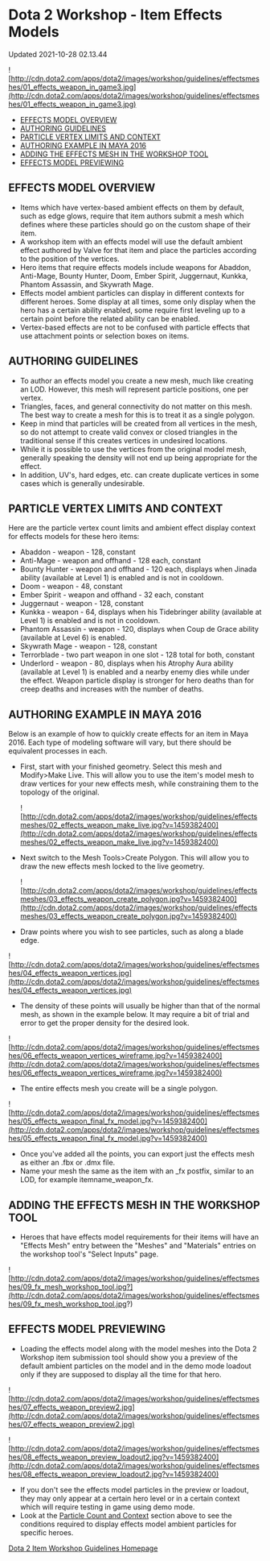 # Dota 2 Workshop - Item Effects Models
Updated 2021-10-28 02.13.44

![http://cdn.dota2.com/apps/dota2/images/workshop/guidelines/effectsmeshes/01_effects_weapon_in_game3.jpg](http://cdn.dota2.com/apps/dota2/images/workshop/guidelines/effectsmeshes/01_effects_weapon_in_game3.jpg)  
  

* [EFFECTS MODEL OVERVIEW](#definition)
* [AUTHORING GUIDELINES](#overview)
* [PARTICLE VERTEX LIMITS AND CONTEXT](#particlecounts)
* [AUTHORING EXAMPLE IN MAYA 2016](#example)
* [ADDING THE EFFECTS MESH IN THE WORKSHOP TOOL](#toolmesh)
* [EFFECTS MODEL PREVIEWING](#previewing)

  
  
[](id=definition)  
  
##  EFFECTS MODEL OVERVIEW 

* Items which have vertex-based ambient effects on them by default, such as edge glows, require that item authors submit a mesh which defines where these particles should go on the custom shape of their item.
* A workshop item with an effects model will use the default ambient effect authored by Valve for that item and place the particles according to the position of the vertices.
* Hero items that require effects models include weapons for Abaddon, Anti-Mage, Bounty Hunter, Doom, Ember Spirit, Juggernaut, Kunkka, Phantom Assassin, and Skywrath Mage.
* Effects model ambient particles can display in different contexts for different heroes. Some display at all times, some only display when the hero has a certain ability enabled, some require first leveling up to a certain point before the related ability can be enabled.
* Vertex-based effects are not to be confused with particle effects that use attachment points or selection boxes on items.

  
  
[](id=overview)  
  
## AUTHORING GUIDELINES

* To author an effects model you create a new mesh, much like creating an LOD. However, this mesh will represent particle positions, one per vertex.
* Triangles, faces, and general connectivity do not matter on this mesh. The best way to create a mesh for this is to treat it as a single polygon.
* Keep in mind that particles will be created from all vertices in the mesh, so do not attempt to create valid convex or closed triangles in the traditional sense if this creates vertices in undesired locations.
* While it is possible to use the vertices from the original model mesh, generally speaking the density will not end up being appropriate for the effect.
* In addition, UV's, hard edges, etc. can create duplicate vertices in some cases which is generally undesirable.

  
  
[](id=particlecounts)  
  
## PARTICLE VERTEX LIMITS AND CONTEXT
Here are the particle vertex count limits and ambient effect display context for effects models for these hero items:  
  

* Abaddon - weapon - 128, constant
* Anti-Mage - weapon and offhand - 128 each, constant
* Bounty Hunter - weapon and offhand - 120 each, displays when Jinada ability (available at Level 1) is enabled and is not in cooldown.
* Doom - weapon - 48, constant
* Ember Spirit - weapon and offhand - 32 each, constant
* Juggernaut - weapon - 128, constant
* Kunkka - weapon - 64, displays when his Tidebringer ability (available at Level 1) is enabled and is not in cooldown.
* Phantom Assassin - weapon - 120, displays when Coup de Grace ability (available at Level 6) is enabled.
* Skywrath Mage - weapon - 128, constant
* Terrorblade - two part weapon in one slot - 128 total for both, constant
* Underlord - weapon - 80, displays when his Atrophy Aura ability (available at Level 1) is enabled and a nearby enemy dies while under the effect. Weapon particle display is stronger for hero deaths than for creep deaths and increases with the number of deaths.

  
  
[](id=example)  
  
## AUTHORING EXAMPLE IN MAYA 2016
Below is an example of how to quickly create effects for an item in Maya 2016. Each type of modeling software will vary, but there should be equivalent processes in each.   
  

* First, start with your finished geometry. Select this mesh and Modify>Make Live. This will allow you to use the item's model mesh to draw vertices for your new effects mesh, while constraining them to the topology of the original.

  
  
  ![http://cdn.dota2.com/apps/dota2/images/workshop/guidelines/effectsmeshes/02_effects_weapon_make_live.jpg?v=1459382400](http://cdn.dota2.com/apps/dota2/images/workshop/guidelines/effectsmeshes/02_effects_weapon_make_live.jpg?v=1459382400)  
  

* Next switch to the Mesh Tools>Create Polygon. This will allow you to draw the new effects mesh locked to the live geometry.

  
  
  ![http://cdn.dota2.com/apps/dota2/images/workshop/guidelines/effectsmeshes/03_effects_weapon_create_polygon.jpg?v=1459382400](http://cdn.dota2.com/apps/dota2/images/workshop/guidelines/effectsmeshes/03_effects_weapon_create_polygon.jpg?v=1459382400)  
  

* Draw points where you wish to see particles, such as along a blade edge.

  
  
![http://cdn.dota2.com/apps/dota2/images/workshop/guidelines/effectsmeshes/04_effects_weapon_vertices.jpg](http://cdn.dota2.com/apps/dota2/images/workshop/guidelines/effectsmeshes/04_effects_weapon_vertices.jpg)  
  

* The density of these points will usually be higher than that of the normal mesh, as shown in the example below. It may require a bit of trial and error to get the proper density for the desired look.

  
  
![http://cdn.dota2.com/apps/dota2/images/workshop/guidelines/effectsmeshes/06_effects_weapon_vertices_wireframe.jpg?v=1459382400](http://cdn.dota2.com/apps/dota2/images/workshop/guidelines/effectsmeshes/06_effects_weapon_vertices_wireframe.jpg?v=1459382400)  
  

*  The entire effects mesh you create will be a single polygon.

  
  
![http://cdn.dota2.com/apps/dota2/images/workshop/guidelines/effectsmeshes/05_effects_weapon_final_fx_model.jpg?v=1459382400](http://cdn.dota2.com/apps/dota2/images/workshop/guidelines/effectsmeshes/05_effects_weapon_final_fx_model.jpg?v=1459382400)  
  

* Once you've added all the points, you can export just the effects mesh as either an .fbx or .dmx file.
* Name your mesh the same as the item with an _fx postfix, similar to an LOD, for example itemname_weapon_fx.

  
  
[](id=toolmesh)  
  
## ADDING THE EFFECTS MESH IN THE WORKSHOP TOOL

* Heroes that have effects model requirements for their items will have an "Effects Mesh" entry between the "Meshes" and "Materials" entries on the workshop tool's "Select Inputs" page.

  
  
![http://cdn.dota2.com/apps/dota2/images/workshop/guidelines/effectsmeshes/09_fx_mesh_workshop_tool.jpg?](http://cdn.dota2.com/apps/dota2/images/workshop/guidelines/effectsmeshes/09_fx_mesh_workshop_tool.jpg?)  
  
[](id=previewing)  
  
## EFFECTS MODEL PREVIEWING

* Loading the effects model along with the model meshes into the Dota 2 Workshop item submission tool should show you a preview of the default ambient particles on the model and in the demo mode loadout only if they are supposed to display all the time for that hero.

  
  
![http://cdn.dota2.com/apps/dota2/images/workshop/guidelines/effectsmeshes/07_effects_weapon_preview2.jpg](http://cdn.dota2.com/apps/dota2/images/workshop/guidelines/effectsmeshes/07_effects_weapon_preview2.jpg)  
  
![http://cdn.dota2.com/apps/dota2/images/workshop/guidelines/effectsmeshes/08_effects_weapon_preview_loadout2.jpg?v=1459382400](http://cdn.dota2.com/apps/dota2/images/workshop/guidelines/effectsmeshes/08_effects_weapon_preview_loadout2.jpg?v=1459382400)  
  

* If you don't see the effects model particles in the preview or loadout, they may only appear at a certain hero level or in a certain context which will require testing in game using demo mode.
* Look at the [Particle Count and Context](#particlecounts) section above to see the conditions required to display effects model ambient particles for specific heroes.

  
  
[Dota 2 Item Workshop Guidelines Homepage](http://www.dota2.com/workshop/)